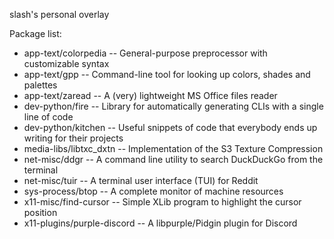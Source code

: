 slash's personal overlay

Package list:
* app-text/colorpedia        -- General-purpose preprocessor with customizable syntax
* app-text/gpp               -- Command-line tool for looking up colors, shades and palettes
* app-text/zaread            -- A (very) lightweight MS Office files reader
* dev-python/fire            -- Library for automatically generating CLIs with a single line of code
* dev-python/kitchen         -- Useful snippets of code that everybody ends up writing for their projects
* media-libs/libtxc_dxtn     -- Implementation of the S3 Texture Compression
* net-misc/ddgr              -- A command line utility to search DuckDuckGo from the terminal
* net-misc/tuir              -- A terminal user interface (TUI) for Reddit
* sys-process/btop           -- A complete monitor of machine resources
* x11-misc/find-cursor       -- Simple XLib program to highlight the cursor position
* x11-plugins/purple-discord -- A libpurple/Pidgin plugin for Discord
